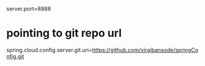 server.port=8888

# pointing to git repo url
spring.cloud.config.server.git.uri=https://github.com/virajbansode/springConfig.git

